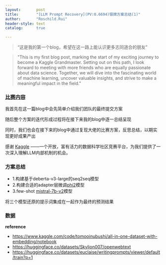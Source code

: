 ```yaml
---
layout:       post
title:        "[LLM Prompt Recovery](PV:0.6694)银牌方案总结(1)"
author:       "Roschild.Rui"
header-style: text
catalog:      true

---
```

> “这是我的第一个blog，希望在这一路上能认识更多志同道合的朋友”

> "This is my first blog post, marking the start of my exciting journey to become a Kaggle Grandmaster. Setting out on this path, I look forward to meeting with more friends who are equally passionate about data science. Together, we will dive into the fascinating world of machine learning, uncover valuable insights, and strive to make a meaningful impact in the field."

### [比赛内容](https://www.kaggle.com/competitions/llm-prompt-recovery)
我首先在这一篇blog中会先简单介绍我们团队的最终提交方案

随后整个方案的迭代形成过程将在接下来我的blog中逐一总结呈现

同时，我们也会在接下来的blog中通过复现大佬的比赛方案，反思总结，以期实现更好成果产出

感谢 [Kaggle](https://www.kaggle.com/) ——一个开放，富有活力的数据科学社区竞赛平台，为我们提供了一次深入理解LLM内部机制的机会。

### 方案总结
- 1.构建基于deberta-v3-large的seq2seq模型
- 2.构建合适的adapter层微调[phi2](https://www.kaggle.com/models/Microsoft/phi/Transformers/2/1)模型
- 3.few-shot [mistral-7b-v2](https://www.kaggle.com/datasets/ahmadsaladin/mistral-7b-it-v02)模型

将三个模型还原的提示词集成在一起作为最终的预测结果

### 数据

**reference**
- https://www.kaggle.com/code/tomooinubushi/all-in-one-dataset-with-embedding/notebook
- https://huggingface.co/datasets/Skylion007/openwebtext
- https://huggingface.co/datasets/euclaise/writingprompts/viewer/default/train?p=1
